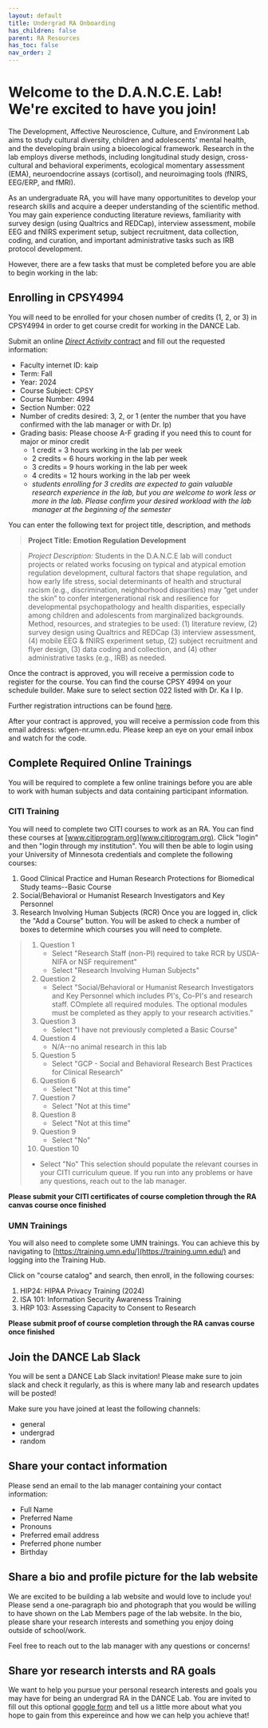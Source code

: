 ```yaml
---
layout: default
title: Undergrad RA Onboarding
has_children: false
parent: RA Resources
has_toc: false
nav_order: 2
---
```


# Welcome to the D.A.N.C.E. Lab! We're excited to have you join! 

The Development, Affective Neuroscience, Culture, and Environment Lab aims to study cultural diversity, children and adolescents' mental health, and the developing brain using a bioecological framework. Research in the lab employs diverse methods, including longitudinal study design, cross-cultural and behavioral experiments, ecological momentary assessment (EMA), neuroendocrine assays (cortisol), and neuroimaging tools (fNIRS, EEG/ERP, and fMRI). 

As an undergraduate RA, you will have many opportunitites to develop your research skills and acquire a deeper understanding of the scientific method. You may gain experience conducting literature reviews, familiarity with survey design (using Qualtrics and REDCap), interview assessment, mobile EEG and fNIRS experiment setup, subject recruitment, data collection, coding, and curation, and important administrative tasks such as IRB protocol development. 

However, there are a few tasks that must be completed before you are able to begin working in the lab: 

## Enrolling in CPSY4994

You will need to be enrolled for your chosen number of credits (1, 2, or 3) in CPSY4994 in order to get course credit for working in the DANCE Lab. 

Submit an online [*Direct Activity* contract](https://wfgen.umn.edu/wfgen/show.aspx?QUERY=START&P=DIRECTED_ACTIVITY&BACKURL_SUBMIT=https://wfgen.umn.edu/WFGen/WfApps/WebForms/ASR-WFGen/directed_activity/v2/thankyou.aspx) and fill out the requested information: 
- Faculty internet ID: kaip
- Term: Fall
- Year: 2024
- Course Subject: CPSY
- Course Number: 4994
- Section Number: 022
- Number of credits desired: 3, 2, or 1 (enter the number that you have confirmed with the lab manager or with Dr. Ip)
- Grading basis: Please choose A-F grading if you need this to count for major or minor credit
    - 1 credit = 3 hours working in the lab per week
    - 2 credits = 6 hours working in the lab per week
    - 3 credits = 9 hours working in the lab per week
    - 4 credits = 12 hours working in the lab per week
    - *students enrolling for 3 credits are expected to gain valuable research experience in the lab, but you are welcome to work less or more in the lab. Please confirm your desired workload with the lab manager at the beginning of the semester*

You can enter the following text for project title, description, and methods

> **Project Title: Emotion Regulation Development** 

> *Project Description:*
>Students in the D.A.N.C.E lab will conduct projects or related works focusing on typical and atypical emotion regulation development, cultural factors that shape regulation, and how early life stress, social determinants of health and structural racism (e.g., discrimination, neighborhood disparities) may “get under the skin” to confer intergenerational risk and resilience for developmental psychopathology and health disparities, especially among children and adolescents from marginalized backgrounds.
Method, resources, and strategies to be used: 
(1) literature review, (2) survey design using Qualtrics and REDCap (3) interview assessment, (4) mobile EEG & fNIRS experiment setup, (2) subject recruitment and flyer design, (3) data coding and collection, and (4) other administrative tasks (e.g., IRB) as needed.


Once the contract is approved, you will receive a permission code to register for the course. You can find the course CPSY 4994 on your schedule builder. Make sure to select section 022 listed with Dr. Ka I Ip. 

Further registration intructions can be found [here](z.umn.edu/Directed_Activity).

After your contract is approved, you will receive a permission code from this email address: wfgen-nr.umn.edu. Please keep an eye on your email inbox and watch for the code.

## Complete Required Online Trainings

You will be required to complete a few online trainings before you are able to work with human subjects and data containing participant information.

### CITI Training 

You will need to complete two CITI courses to work as an RA. You can find these courses at [www.citiprogram.org](www.citiprogram.org). Click "login" and then "login through my institution". You will then be able to login  using your University of Minnesota credentials and complete the following courses: 
1. Good Clinical Practice and Human Research Protections for Biomedical Study teams--Basic Course
2. Social/Behavioral or Humanist Research Investigators and Key Personnel
3. Research Involving Human Subjects (RCR)
Once you are logged in, click the "Add a Course" button. You will be asked to check a number of boxes to determine which courses you will need to complete. 
> 1. Question 1
>    - Select "Research Staff (non-PI) required to take RCR by USDA-NIFA or NSF requirement"
>    - Select "Research Involving Human Subjects"
> 2. Question 2
>    - Select "Social/Behavioral or Humanist Research Investigators and Key Personnel which includes PI's, Co-PI's and research staff. COmplete all required modules. The optional modules must be completed as they apply to your research activities."
> 3. Question 3
>    - Select "I have not previously completed a Basic Course"
> 4. Question 4 
>    - N/A--no animal research in this lab
> 5. Question 5
>    - Select "GCP - Social and Behavioral Research Best Practices for Clinical Research"
> 6. Question 6
>    - Select "Not at this time"
> 7. Question 7
>    - Select "Not at this time"
> 8. Question 8
>    - Select "Not at this time"
> 9. Question 9
>    - Select "No"
> 10. Question 10 
>    - Select "No"
This selection should populate the relevant courses in your CITI curriculum queue. If you run into any problems or have any questions, reach out to the lab manager. 

**Please submit your CITI certificates of course completion through the RA canvas course once finished**

### UMN Trainings

You will also need to complete some UMN trainings. You can achieve this by navigating to [https://training.umn.edu/](https://training.umn.edu/) and logging into the Training Hub. 

Click on "course catalog" and search, then enroll, in the following courses:
1. HIP24: HIPAA Privacy Training (2024)
2. ISA 101: Information Security Awareness Training
3. HRP 103: Assessing Capacity to Consent to Research

**Please submit proof of course completion through the RA canvas course once finished**

## Join the DANCE Lab Slack 

You will be sent a DANCE Lab Slack invitation! Please make sure to join slack and check it regularly, as this is where many lab and research updates will be posted!

Make sure you have joined at least the following channels: 
- general
- undergrad
- random

## Share your contact information 

Please send an email to the lab manager containing your contact information: 
- Full Name
- Preferred Name
- Pronouns
- Preferred email address
- Preferred phone number
- Birthday

## Share a bio and profile picture for the lab website

We are excited to be building a lab website and would love to include you! Please send a one-paragraph bio and photograph that you would be willing to have shown on the Lab Members page of the lab website. In the bio, please share your research interests and something you enjoy doing outside of school/work. 

Feel free to reach out to the lab manager with any questions or concerns! 

## Share yor research intersts and RA goals

We want to help you pursue your personal research interests and goals you may have for being an undergrad RA in the DANCE Lab. You are invited to fill out this optional [google form](https://docs.google.com/forms/d/e/1FAIpQLSfN_wQIQZlJkJAwS948dJasruENLDmqPGsp7LrG0CgQKqI3pQ/viewform?usp=sf_link) and tell us a little more about what you hope to gain from this expereince and how we can help you achieve that!
